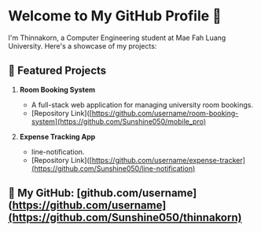# Welcome to My GitHub Profile 👋
I'm Thinnakorn, a Computer Engineering student at Mae Fah Luang University. Here's a showcase of my projects:

## 🌟 Featured Projects
1. **Room Booking System**  
   - A full-stack web application for managing university room bookings.  
   - [Repository Link]([https://github.com/username/room-booking-system](https://github.com/Sunshine050/mobile_pro)

3. **Expense Tracking App**  
   - line-notification.  
   - [Repository Link]([https://github.com/username/expense-tracker](https://github.com/Sunshine050/line-notification)

## 🔗 My GitHub: [github.com/username](https://github.com/username](https://github.com/Sunshine050/thinnakorn)
